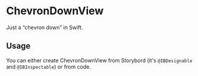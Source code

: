 # ChevronDownView
Just a “chevron down” in Swift.
## Usage
You can either create ChevronDownView from Storybord (it's `@IBDesignable` and `@IBInspectable`) or from code.